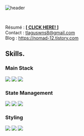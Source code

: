 ![header](https://capsule-render.vercel.app/api?type=Slice&color=3178C6&height=140&section=header&text=Jake's%20Github%20&fontColor=CECECE&fontSize=80&animation=fadeIn)


<div align=left>  
<br>

 Résumé  : [**[ CLICK HERE! ]**](https://heavy-saw-aa3.notion.site/Web-Frontend-Developer-2c183e3213e2471fb7248d7026463d87?pvs=4)  
 Contact : tlaguswns8@gmail.com  
 Blog : https://nomad-12.tistory.com
<br>
   
## Skills.

  
 <h3>Main Stack</h3>
 <img src="https://img.shields.io/badge/TypeScript-3178C6?style=flat&logo=TypeScript&logoColor=white"/>
 <img src="https://img.shields.io/badge/Next.js-000000?style=flat-square&logo=Next.js&logoColor=white"/>
 <img src="https://img.shields.io/badge/React-61DAFB?style=flat&logo=React&logoColor=white"/>

   
 <h3>State Management</h3>
 <img src="https://img.shields.io/badge/Zustand-08B1AB?style=flat&logo=Zustand&logoColor=white"/>
 <img src="https://img.shields.io/badge/ReduxToolkit-764ABC?style=flat&logo=Redux&logoColor=white"/>  
 <img src="https://img.shields.io/badge/TanstackQuery-FF4154?style=flat&logo=ReactQuery&logoColor=white"/>  
   
 <h3>Styling</h3>
 <img src="https://img.shields.io/badge/StyledComponents-DB7093?style=flat&logo=styledcomponents&logoColor=white"/>
 <img src="https://img.shields.io/badge/Tailwind-06B6D4?style=flat&logo=Tailwindcss&logoColor=white"/>
 <img src="https://img.shields.io/badge/Sass-CC6699?style=flat&logo=Sass&logoColor=white"/>
 
<br><br>

</div>

